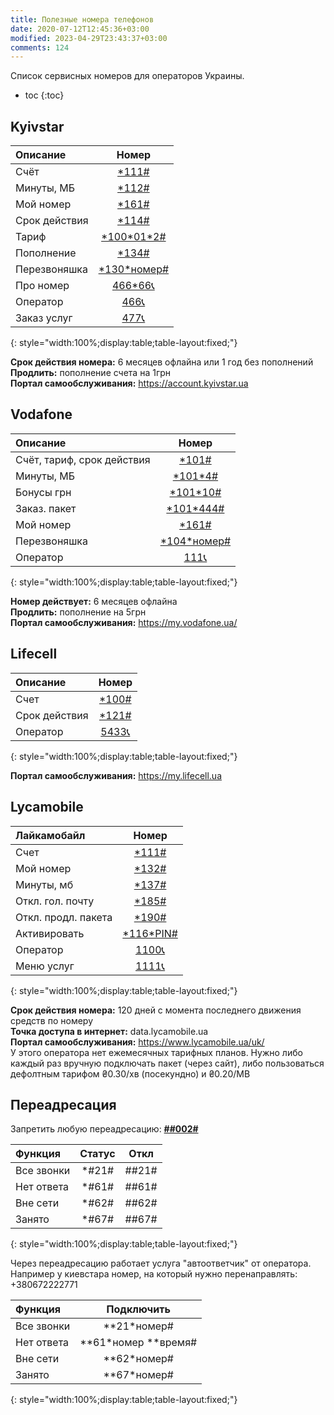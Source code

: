 ```yaml
---
title: Полезные номера телефонов
date: 2020-07-12T12:45:36+03:00
modified: 2023-04-29T23:43:37+03:00
comments: 124
---
```


Список сервисных номеров для операторов Украины.

- toc
{:toc}

## Kyivstar

Описание | Номер
:- | :-:
Счёт | [\*111#](tel:*111#)
Минуты, МБ | [\*112#](tel:*112#)
Мой номер | [\*161#](tel:*161#)
Срок действия | [\*114#](tel:*114#)
Тариф | [\*100\*01\*2#](tel:*100*01*2#)
Пополнение | [\*134# ](tel:*134#) 
Перезвоняшка | [\*130\*номер#](tel:*130*)
Про номер | [466\*66📞](tel:466*66)
Оператор | [466📞](tel:466)
Заказ услуг | [477📞](tel:477)
{: style="width:100%;display:table;table-layout:fixed;"}

**Срок действия номера:** 6 месяцев офлайна или 1 год без пополнений  
**Продлить:** пополнение счета на 1грн  
**Портал самообслуживания:** <https://account.kyivstar.ua> 


## Vodafone

Описание | Номер
:- | :-:
Счёт, тариф, срок действия | [\*101#](tel:*101#)
Минуты, МБ | [\*101\*4#](tel:*101*4#)
Бонусы грн | [\*101\*10#](tel:*101*10#)
Заказ. пакет | [\*101\*444#](tel:*101*444#)
Мой номер | [\*161#](tel:*161#)
Перезвоняшка | [\*104\*номер#](tel:*104*)  
Оператор | [111📞](tel:111)
{: style="width:100%;display:table;table-layout:fixed;"}

**Номер действует:** 6 месяцев офлайна  
**Продлить:** пополнение на 5грн  
**Портал самообслуживания:** <https://my.vodafone.ua/>


## Lifecell

Описание | Номер
:- | :-:
Счет | [\*100#](tel:*100#)
Срок действия  | [\*121#](tel:*121#)
Оператор | [5433📞](tel:5433)
{: style="width:100%;display:table;table-layout:fixed;"}

**Портал самообслуживания:** <https://my.lifecell.ua>

## Lycamobile

Лайкамобайл | Номер
:- | :-:
Счет | [\*111#](tel:*111#)
Мой номер | [\*132#](tel:*132#)
Минуты, мб | [\*137#](tel:*137#)
Откл. гол. почту | [\*185#](tel:*185#)
Откл. продл. пакета | [\*190#](tel:*190#)
Активировать | [\*116\*PIN#](tel:*116*)  
Оператор | [1100📞](tel:1100)
Меню услуг | [1111📞](tel:1111)
{: style="width:100%;display:table;table-layout:fixed;"}

**Срок действия номера:** 120 дней с момента последнего движения средств по номеру   
**Точка доступа в интернет:** data.lycamobile.ua  
**Портал самообслуживания:** <https://www.lycamobile.ua/uk/>  
У этого оператора нет ежемесячных тарифных планов. Нужно либо каждый раз вручную подключать пакет (через сайт), либо пользоваться дефолтным тарифом ₴0.30/хв (посекундно) и ₴0.20/MB
## Переадресация

Запретить любую переадресацию: [**##002#**](tel:##002#)

Функция | Статус | Откл
:- | :-: | :-: 
Все звонки | \*#21# | ##21#
Нет ответа | \*#61# | ##61#
Вне сети | \*#62# | ##62#
Занято | \*#67# | ##67#
{: style="width:100%;display:table;table-layout:fixed;"}

Через переадресацию работает услуга "автоответчик" от оператора. Например у киевстара номер, на который нужно перенаправлять: +380672222771

Функция | Подключить
:- | :-: 
Все звонки | \*\*21\*номер#
Нет ответа | \*\*61\*номер \*\*время#
Вне сети | \*\*62\*номер#
Занято | \*\*67\*номер#
{: style="width:100%;display:table;table-layout:fixed;"}

